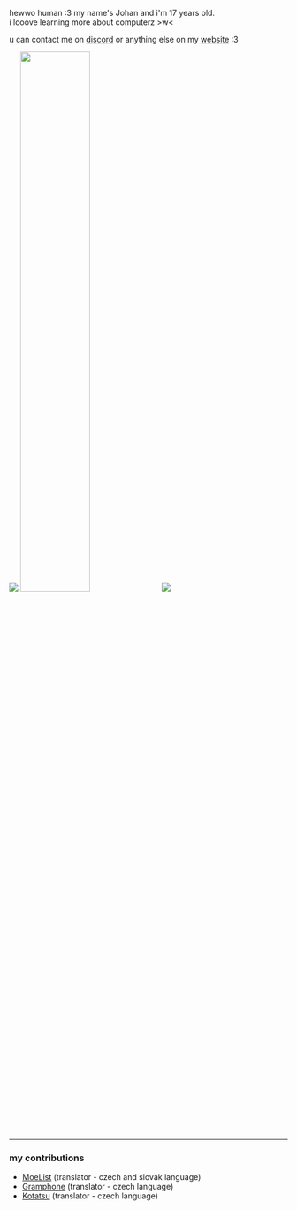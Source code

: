 <p align="center">
  <p>hewwo human :3 my name's Johan and i'm 17 years old. <br>i looove learning more about computerz >w<</p>
  <p>u can contact me on <a href="https://discord.com/users/712648730423197697">discord</a> or anything else on my <a href="https://joelli.gay">website</a> :3</p>
  <a href="https://discord.com/users/712648730423197697"><img src="https://lanyard.cnrad.dev/api/712648730423197697?showDisplayName=true" /></a>
   <img height="50%" width="auto" src="https://github-readme-stats.vercel.app/api/top-langs/?username=j0ell1&layout=compact&theme=tokyonight">
   <img src="https://skillicons.dev/icons?i=cs,css,gamemakerstudio,git,html,idea,js,linux,md,webstorm&perline=10" />
</p>
<hr>
<h3>my contributions</h3>
<ul><li><a href="https://github.com/axiel7/MoeList">MoeList</a> (translator - czech and slovak language)</li><li><a href="https://github.com/AkaneTan/Gramophone">Gramphone</a> (translator - czech language)</li><li><a href="https://github.com/KotatsuApp/Kotatsu">Kotatsu</a> (translator - czech language)</li>
